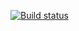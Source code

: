 [![Build status](https://ci.appveyor.com/api/projects/status/fb75sv5sn9hx9i36?svg=true)](https://ci.appveyor.com/project/Nastysshaaa/hw2-4-pageobject)